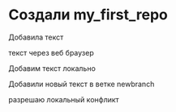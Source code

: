 # Создали my_first_repo


Добавила текст 

текст через веб браузер

Добавим текст локально

Добавили новый текст в ветке newbranch

разрешаю локальный конфликт